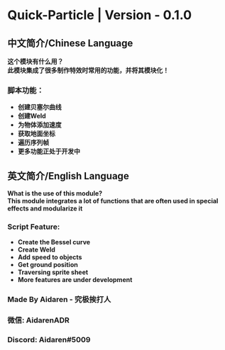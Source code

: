 # Quick-Particle | Version - 0.1.0

## 中文简介/Chinese Language
**这个模块有什么用？   
此模块集成了很多制作特效时常用的功能，并将其模块化！**
### **脚本功能：**
* **创建贝塞尔曲线**
* **创建Weld**
* **为物体添加速度**
* **获取地面坐标**
* **遍历序列帧**
* **更多功能正处于开发中**

## 英文简介/English Language
**What is the use of this module?    
This module integrates a lot of functions that are often used in special effects and modularize it**
### **Script Feature:**
* **Create the Bessel curve**
* **Create Weld**
* **Add speed to objects**
* **Get ground position**
* **Traversing sprite sheet**
* **More features are under development**

### **Made By Aidaren - 究极挨打人**
### **微信: AidarenADR**
### **Discord: Aidaren#5009**
